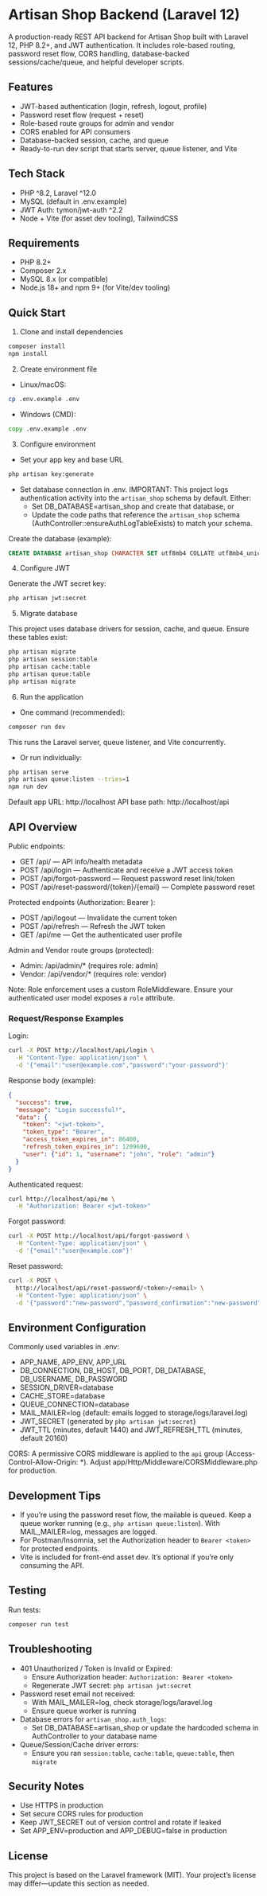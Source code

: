 # Artisan Shop Backend (Laravel 12)

A production-ready REST API backend for Artisan Shop built with Laravel 12, PHP 8.2+, and JWT authentication. It includes role-based routing, password reset flow, CORS handling, database-backed sessions/cache/queue, and helpful developer scripts.

## Features

- JWT-based authentication (login, refresh, logout, profile)
- Password reset flow (request + reset)
- Role-based route groups for admin and vendor
- CORS enabled for API consumers
- Database-backed session, cache, and queue
- Ready-to-run dev script that starts server, queue listener, and Vite

## Tech Stack

- PHP ^8.2, Laravel ^12.0
- MySQL (default in .env.example)
- JWT Auth: tymon/jwt-auth ^2.2
- Node + Vite (for asset dev tooling), TailwindCSS

## Requirements

- PHP 8.2+
- Composer 2.x
- MySQL 8.x (or compatible)
- Node.js 18+ and npm 9+ (for Vite/dev tooling)

## Quick Start

1) Clone and install dependencies

```bash
composer install
npm install
```

2) Create environment file

- Linux/macOS:
```bash
cp .env.example .env
```
- Windows (CMD):
```bat
copy .env.example .env
```

3) Configure environment

- Set your app key and base URL
```bash
php artisan key:generate
```
- Set database connection in .env. IMPORTANT: This project logs authentication activity into the `artisan_shop` schema by default. Either:
  - Set DB_DATABASE=artisan_shop and create that database, or
  - Update the code paths that reference the `artisan_shop` schema (AuthController::ensureAuthLogTableExists) to match your schema.

Create the database (example):
```sql
CREATE DATABASE artisan_shop CHARACTER SET utf8mb4 COLLATE utf8mb4_unicode_ci;
```

4) Configure JWT

Generate the JWT secret key:
```bash
php artisan jwt:secret
```

5) Migrate database

This project uses database drivers for session, cache, and queue. Ensure these tables exist:
```bash
php artisan migrate
php artisan session:table
php artisan cache:table
php artisan queue:table
php artisan migrate
```

6) Run the application

- One command (recommended):
```bash
composer run dev
```
This runs the Laravel server, queue listener, and Vite concurrently.

- Or run individually:
```bash
php artisan serve
php artisan queue:listen --tries=1
npm run dev
```

Default app URL: http://localhost
API base path: http://localhost/api

## API Overview

Public endpoints:
- GET /api/ — API info/health metadata
- POST /api/login — Authenticate and receive a JWT access token
- POST /api/forgot-password — Request password reset link/token
- POST /api/reset-password/{token}/{email} — Complete password reset

Protected endpoints (Authorization: Bearer <token>):
- POST /api/logout — Invalidate the current token
- POST /api/refresh — Refresh the JWT token
- GET /api/me — Get the authenticated user profile

Admin and Vendor route groups (protected):
- Admin: /api/admin/* (requires role: admin)
- Vendor: /api/vendor/* (requires role: vendor)

Note: Role enforcement uses a custom RoleMiddleware. Ensure your authenticated user model exposes a `role` attribute.

### Request/Response Examples

Login:
```bash
curl -X POST http://localhost/api/login \
  -H "Content-Type: application/json" \
  -d '{"email":"user@example.com","password":"your-password"}'
```
Response body (example):
```json
{
  "success": true,
  "message": "Login successful!",
  "data": {
    "token": "<jwt-token>",
    "token_type": "Bearer",
    "access_token_expires_in": 86400,
    "refresh_token_expires_in": 1209600,
    "user": {"id": 1, "username": "john", "role": "admin"}
  }
}
```

Authenticated request:
```bash
curl http://localhost/api/me \
  -H "Authorization: Bearer <jwt-token>"
```

Forgot password:
```bash
curl -X POST http://localhost/api/forgot-password \
  -H "Content-Type: application/json" \
  -d '{"email":"user@example.com"}'
```

Reset password:
```bash
curl -X POST \
  http://localhost/api/reset-password/<token>/<email> \
  -H "Content-Type: application/json" \
  -d '{"password":"new-password","password_confirmation":"new-password"}'
```

## Environment Configuration

Commonly used variables in .env:

- APP_NAME, APP_ENV, APP_URL
- DB_CONNECTION, DB_HOST, DB_PORT, DB_DATABASE, DB_USERNAME, DB_PASSWORD
- SESSION_DRIVER=database
- CACHE_STORE=database
- QUEUE_CONNECTION=database
- MAIL_MAILER=log (default: emails logged to storage/logs/laravel.log)
- JWT_SECRET (generated by `php artisan jwt:secret`)
- JWT_TTL (minutes, default 1440) and JWT_REFRESH_TTL (minutes, default 20160)

CORS: A permissive CORS middleware is applied to the `api` group (Access-Control-Allow-Origin: *). Adjust app/Http/Middleware/CORSMiddleware.php for production.

## Development Tips

- If you’re using the password reset flow, the mailable is queued. Keep a queue worker running (e.g., `php artisan queue:listen`). With MAIL_MAILER=log, messages are logged.
- For Postman/Insomnia, set the Authorization header to `Bearer <token>` for protected endpoints.
- Vite is included for front-end asset dev. It’s optional if you’re only consuming the API.

## Testing

Run tests:
```bash
composer run test
```

## Troubleshooting

- 401 Unauthorized / Token is Invalid or Expired:
  - Ensure Authorization header: `Authorization: Bearer <token>`
  - Regenerate JWT secret: `php artisan jwt:secret`
- Password reset email not received:
  - With MAIL_MAILER=log, check storage/logs/laravel.log
  - Ensure queue worker is running
- Database errors for `artisan_shop.auth_logs`:
  - Set DB_DATABASE=artisan_shop or update the hardcoded schema in AuthController to your database name
- Queue/Session/Cache driver errors:
  - Ensure you ran `session:table`, `cache:table`, `queue:table`, then `migrate`

## Security Notes

- Use HTTPS in production
- Set secure CORS rules for production
- Keep JWT_SECRET out of version control and rotate if leaked
- Set APP_ENV=production and APP_DEBUG=false in production

## License

This project is based on the Laravel framework (MIT). Your project’s license may differ—update this section as needed.
